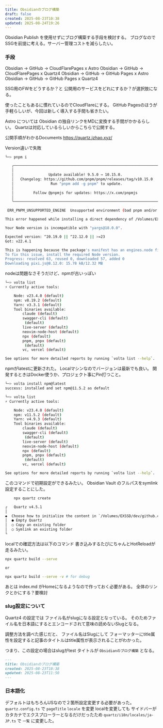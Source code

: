 ```yaml
---
title: Obsidianのブログ構築
draft: false
created: 2025-08-23T10:38
updated: 2025-08-24T19:26
---
```


Obsidian Publish を使用せずにブログ構築する手段を検討する。
ブログなのでSSGを前提に考える。サーバー管理コストを減らしたい。

### 手段
Obsidian → GitHub → CloudFlarePages x Astro
Obsidian → GitHub → CloudFlarePages x Quartz4
Obsidian → GitHub → GitHub Pages x Astro
Obsidian → GitHub → GitHub Pages x Quartz4

SSG用のFWをどうするか？と
公開用のサービスをどれにするか？が選択肢になる。

使ったこともあるに慣れているのでCloudFlareにする。
GitHub Pagesのほうが手軽らしいが、今回は新しく導入する手間も省きたい。


Astro については Obsidian の独自リンクをMDに変換する手間がかかるらしい。
Quartzは対応しているらしいからこちらで公開する。


公開手順がわかるDocuments
https://quartz.jzhao.xyz/

Version違いで失敗
```bash
└─> pnpm i

   ╭───────────────────────────────────────────────────────────────────╮
   │                                                                   │
   │                Update available! 9.5.0 → 10.15.0.                 │
   │   Changelog: https://github.com/pnpm/pnpm/releases/tag/v10.15.0   │
   │                 Run "pnpm add -g pnpm" to update.                 │
   │                                                                   │
   │         Follow @pnpmjs for updates: https://x.com/pnpmjs          │
   │                                                                   │
   ╰───────────────────────────────────────────────────────────────────╯

 ERR_PNPM_UNSUPPORTED_ENGINE  Unsupported environment (bad pnpm and/or Node.js version)

This error happened while installing a direct dependency of /Volumes/EXSSD/dev/github.com/jackyzha0/quartz

Your Node version is incompatible with "yargs@18.0.0".

Expected version: ^20.19.0 || ^22.12.0 || >=23
Got: v22.4.1

This is happening because the package's manifest has an engines.node field specified.
To fix this issue, install the required Node version.
Progress: resolved 63, reused 0, downloaded 57, added 0
Downloading pixi.js@8.12.0: 15.78 kB/12.32 MB
```

nodeは問題なさそうだけど、npmが古いっぽい
```bash
└─> volta list
⚡️ Currently active tools:

    Node: v23.4.0 (default)
    npm: v8.19.2 (default)
    Yarn: v3.3.1 (default)
    Tool binaries available:
        claude (default)
        swagger-cli (default)
         (default)
        live-server (default)
        neovim-node-host (default)
        npx (default)
        pnpm, pnpx (default)
         (default)
        vc, vercel (default)

See options for more detailed reports by running `volta list --help`.
```


npmがlatestに更新された。
Localマシンなのでバージョンは最新でも良い。
開発するときはDocker使うか、プロジェクト事にPin打つこと。
```bash
└─> volta install npm@latest
success: installed and set npm@11.5.2 as default

└─> volta list
⚡️ Currently active tools:

    Node: v23.4.0 (default)
    npm: v11.5.2 (default)
    Yarn: v4.9.3 (default)
    Tool binaries available:
        claude (default)
        swagger-cli (default)
         (default)
        live-server (default)
        neovim-node-host (default)
        npx (default)
        pnpm, pnpx (default)
         (default)
        vc, vercel (default)

See options for more detailed reports by running `volta list --help`.
```


このコマンドで初期設定ができるみたい。
Obsidian Vault のフルパスをsymlink設定することにした。
```bash
    npx quartz create

┌   Quartz v4.5.1
│
◆  Choose how to initialize the content in `/Volumes/EXSSD/dev/github.com/jackyzha0/quartz/content`
│  ● Empty Quartz
│  ○ Copy an existing folder
│  ○ Symlink an existing folder
└
```


localでの確認方法は以下のコマンド
書き込みするたびにちゃんとHotReloadが走るみたい。
```bash
npx quartz build --serve

or

npx quartz build --serve -v # for debug
```

あとは index.md がHomeになるようなので作っておく必要がある。
全体のリンクとかにする？要検討



### slug設定について
Quartz4 の設定では ファイル名がslugになる設定となっている。
そのためファイル名を日本語にするとエンコードされて意味の読めないSlugとなる。

調整方法を調べた感じだと、 ファイル名はSlugにして フォーマッターにtitle属性を設定すると記事のタイトルはtitle属性が表示されることがわかった。

つまり、この設定の場合はslugがtest
タイトルが `Obsidianのブログ構築` となる。
```test.md
---
title: Obsidianのブログ構築
created: 2025-08-23T10:38
updated: 2025-08-23T11:50
---
```


### 日本語化
デフォルトはもちろんUSなので２箇所設定変更する必要があった。
`quartz.config.ts` で  `pageTitle`   `locale` を変更
localを変更しても サイドバーがカタカナでエクスプローラーとなるだけだったため
`quartz/i18n/locales/ja-JP.ts` で  `一覧` に変更した。
